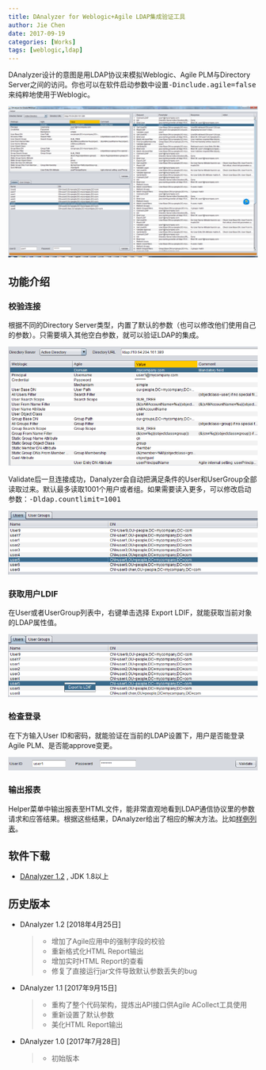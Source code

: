 ```yaml
---
title: DAnalyzer for Weblogic+Agile LDAP集成验证工具
author: Jie Chen
date: 2017-09-19
categories: [Works]
tags: [weblogic,ldap]
---
```


DAnalyzer设计的意图是用LDAP协议来模拟Weblogic、Agile PLM与Directory Server之间的访问。你也可以在软件启动参数中设置<kbd>-Dinclude.agile=false</kbd>来纯粹地使用于Weblogic。

<a href="/assets/res/danalyzer-1.png" target="_blank">![](/assets/res/danalyzer-1.png)</a>

## 功能介绍

### 校验连接

根据不同的Directory Server类型，内置了默认的参数（也可以修改他们使用自己的参数）。只需要填入其他空白参数，就可以验证LDAP的集成。

![](/assets/res/danalyzer-2.png)

Validate后一旦连接成功，Danalyzer会自动把满足条件的User和UserGroup全部读取过来。默认最多读取1001个用户或者组。如果需要读入更多，可以修改启动参数：<kbd>-Dldap.countlimit=1001</kbd>

![](/assets/res/danalyzer-3.png)

### 获取用户LDIF

在User或者UserGroup列表中，右键单击选择 Export LDIF，就能获取当前对象的LDAP属性值。

![](/assets/res/danalyzer-4.png)

### 检查登录

在下方输入User ID和密码，就能验证在当前的LDAP设置下，用户是否能登录Agile PLM、是否能approve变更。

![](/assets/res/danalyzer-5.png)

### 输出报表

Helper菜单中输出报表至HTML文件，能非常直观地看到LDAP通信协议里的参数请求和应答结果。根据这些结果，DAnalyzer给出了相应的解决方法。比如<a href="/lab/danalyzer-report-sample.html" target="_blank">样例列表</a>。

## 软件下载

- <a href="/lab/DAnalyzer1.2.zip" target="_blank">DAnalyzer 1.2</a> , JDK 1.8以上

## 历史版本

- DAnalyzer 1.2 [2018年4月25日]

	> * 增加了Agile应用中的强制字段的校验
	> * 重新格式化HTML Report输出
	> * 增加实时HTML Report的查看
	> * 修复了直接运行jar文件导致默认参数丢失的bug

- DAnalyzer 1.1 [2017年9月15日]

	> * 重构了整个代码架构，提炼出API接口供Agile ACollect工具使用
	> * 重新设置了默认参数
	> * 美化HTML Report输出

- DAnalyzer 1.0 [2017年7月28日]

	> * 初始版本